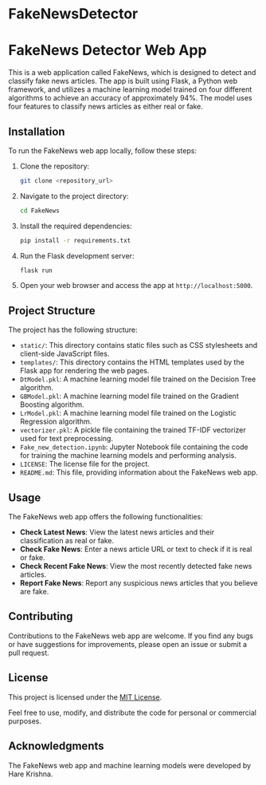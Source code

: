 # FakeNewsDetector

# FakeNews Detector Web App

This is a web application called FakeNews, which is designed to detect and classify fake news articles. The app is built using Flask, a Python web framework, and utilizes a machine learning model trained on four different algorithms to achieve an accuracy of approximately 94%. The model uses four features to classify news articles as either real or fake.

## Installation

To run the FakeNews web app locally, follow these steps:

1. Clone the repository:
   ```bash
   git clone <repository_url>
   ```

2. Navigate to the project directory:
   ```bash
   cd FakeNews
   ```

3. Install the required dependencies:
   ```bash
   pip install -r requirements.txt
   ```

4. Run the Flask development server:
   ```bash
   flask run
   ```

5. Open your web browser and access the app at `http://localhost:5000`.

## Project Structure

The project has the following structure:

- `static/`: This directory contains static files such as CSS stylesheets and client-side JavaScript files.
- `templates/`: This directory contains the HTML templates used by the Flask app for rendering the web pages.
- `DtModel.pkl`: A machine learning model file trained on the Decision Tree algorithm.
- `GBModel.pkl`: A machine learning model file trained on the Gradient Boosting algorithm.
- `LrModel.pkl`: A machine learning model file trained on the Logistic Regression algorithm.
- `vectorizer.pkl`: A pickle file containing the trained TF-IDF vectorizer used for text preprocessing.
- `Fake_new_detection.ipynb`: Jupyter Notebook file containing the code for training the machine learning models and performing analysis.
- `LICENSE`: The license file for the project.
- `README.md`: This file, providing information about the FakeNews web app.

## Usage

The FakeNews web app offers the following functionalities:

- **Check Latest News**: View the latest news articles and their classification as real or fake.
- **Check Fake News**: Enter a news article URL or text to check if it is real or fake.
- **Check Recent Fake News**: View the most recently detected fake news articles.
- **Report Fake News**: Report any suspicious news articles that you believe are fake.

## Contributing

Contributions to the FakeNews web app are welcome. If you find any bugs or have suggestions for improvements, please open an issue or submit a pull request.

## License

This project is licensed under the [MIT License](LICENSE).

Feel free to use, modify, and distribute the code for personal or commercial purposes.

## Acknowledgments

The FakeNews web app and machine learning models were developed by Hare Krishna.
